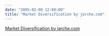 ```yaml
---
date: "2005-02-08 12:00:00"
title: "Market Diversification by jarche.com"
---
```


[Market Diversification by jarche.com](/lemire/blog/2005/02-08-market-diversification-by-jarchecom)

